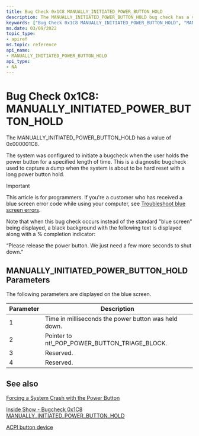 ```yaml
---
title: Bug Check 0x1C8 MANUALLY_INITIATED_POWER_BUTTON_HOLD
description: The MANUALLY_INITIATED_POWER_BUTTON_HOLD bug check has a value of 0x000001CE. The system was configured to initiate a bugcheck when the user holds the power button.  
keywords: ["Bug Check 0x1C8 MANUALLY_INITIATED_POWER_BUTTON_HOLD", "MANUALLY_INITIATED_POWER_BUTTON_HOLD"]
ms.date: 03/09/2022
topic_type:
- apiref
ms.topic: reference
api_name:
- MANUALLY_INITIATED_POWER_BUTTON_HOLD
api_type:
- NA
---
```


# Bug Check 0x1C8: MANUALLY\_INITIATED\_POWER\_BUTTON\_HOLD

The MANUALLY\_INITIATED\_POWER\_BUTTON\_HOLD has a value of  0x000001C8.

The system was configured to initiate a bugcheck when the user holds the power button for a specified length of time.  This is a diagnostic bugcheck used to capture a dump when the system is about to be hard reset with a long power button hold.

> [!IMPORTANT]
> This article is for programmers. If you're a customer who has received a blue screen error code while using your computer, see [Troubleshoot blue screen errors](https://www.windows.com/stopcode).

Note that when this bug check occurs instead of the standard "blue screen" being displayed, a black background with the following text is displayed along with a % completion indicator:

“Please release the power button. We just need a few more seconds to shut down.”

## MANUALLY\_INITIATED\_POWER\_BUTTON\_HOLD Parameters

The following parameters are displayed on the blue screen.

Parameter | Description
|---------|--------------|
1 | Time in milliseconds the power button was held down.
2 | Pointer to nt!_POP_POWER_BUTTON_TRIAGE_BLOCK.
3 | Reserved.
4 | Reserved.

## See also

[Forcing a System Crash with the Power Button](forcing-a-system-crash-with-the-power-button.md)

[Inside Show - Bugcheck 0x1C8 MANUALLY_INITIATED_POWER_BUTTON_HOLD](/shows/inside/0x1c8)

[ACPI button device](../hid/acpi-button-device.md)
